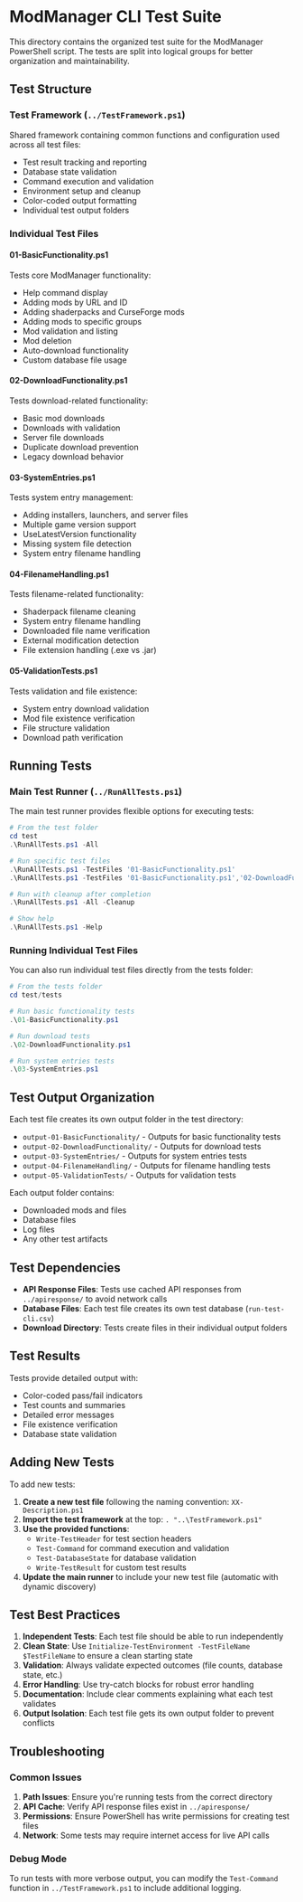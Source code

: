 # ModManager CLI Test Suite

This directory contains the organized test suite for the ModManager PowerShell script. The tests are split into logical groups for better organization and maintainability.

## Test Structure

### Test Framework (`../TestFramework.ps1`)
Shared framework containing common functions and configuration used across all test files:
- Test result tracking and reporting
- Database state validation
- Command execution and validation
- Environment setup and cleanup
- Color-coded output formatting
- Individual test output folders

### Individual Test Files

#### 01-BasicFunctionality.ps1
Tests core ModManager functionality:
- Help command display
- Adding mods by URL and ID
- Adding shaderpacks and CurseForge mods
- Adding mods to specific groups
- Mod validation and listing
- Mod deletion
- Auto-download functionality
- Custom database file usage

#### 02-DownloadFunctionality.ps1
Tests download-related functionality:
- Basic mod downloads
- Downloads with validation
- Server file downloads
- Duplicate download prevention
- Legacy download behavior

#### 03-SystemEntries.ps1
Tests system entry management:
- Adding installers, launchers, and server files
- Multiple game version support
- UseLatestVersion functionality
- Missing system file detection
- System entry filename handling

#### 04-FilenameHandling.ps1
Tests filename-related functionality:
- Shaderpack filename cleaning
- System entry filename handling
- Downloaded file name verification
- External modification detection
- File extension handling (.exe vs .jar)

#### 05-ValidationTests.ps1
Tests validation and file existence:
- System entry download validation
- Mod file existence verification
- File structure validation
- Download path verification

## Running Tests

### Main Test Runner (`../RunAllTests.ps1`)

The main test runner provides flexible options for executing tests:

```powershell
# From the test folder
cd test
.\RunAllTests.ps1 -All

# Run specific test files
.\RunAllTests.ps1 -TestFiles '01-BasicFunctionality.ps1'
.\RunAllTests.ps1 -TestFiles '01-BasicFunctionality.ps1','02-DownloadFunctionality.ps1'

# Run with cleanup after completion
.\RunAllTests.ps1 -All -Cleanup

# Show help
.\RunAllTests.ps1 -Help
```

### Running Individual Test Files

You can also run individual test files directly from the tests folder:

```powershell
# From the tests folder
cd test/tests

# Run basic functionality tests
.\01-BasicFunctionality.ps1

# Run download tests
.\02-DownloadFunctionality.ps1

# Run system entries tests
.\03-SystemEntries.ps1
```

## Test Output Organization

Each test file creates its own output folder in the test directory:
- `output-01-BasicFunctionality/` - Outputs for basic functionality tests
- `output-02-DownloadFunctionality/` - Outputs for download tests
- `output-03-SystemEntries/` - Outputs for system entries tests
- `output-04-FilenameHandling/` - Outputs for filename handling tests
- `output-05-ValidationTests/` - Outputs for validation tests

Each output folder contains:
- Downloaded mods and files
- Database files
- Log files
- Any other test artifacts

## Test Dependencies

- **API Response Files**: Tests use cached API responses from `../apiresponse/` to avoid network calls
- **Database Files**: Each test file creates its own test database (`run-test-cli.csv`)
- **Download Directory**: Tests create files in their individual output folders

## Test Results

Tests provide detailed output with:
- Color-coded pass/fail indicators
- Test counts and summaries
- Detailed error messages
- File existence verification
- Database state validation

## Adding New Tests

To add new tests:

1. **Create a new test file** following the naming convention: `XX-Description.ps1`
2. **Import the test framework** at the top: `. "..\TestFramework.ps1"`
3. **Use the provided functions**:
   - `Write-TestHeader` for test section headers
   - `Test-Command` for command execution and validation
   - `Test-DatabaseState` for database validation
   - `Write-TestResult` for custom test results
4. **Update the main runner** to include your new test file (automatic with dynamic discovery)

## Test Best Practices

1. **Independent Tests**: Each test file should be able to run independently
2. **Clean State**: Use `Initialize-TestEnvironment -TestFileName $TestFileName` to ensure a clean starting state
3. **Validation**: Always validate expected outcomes (file counts, database state, etc.)
4. **Error Handling**: Use try-catch blocks for robust error handling
5. **Documentation**: Include clear comments explaining what each test validates
6. **Output Isolation**: Each test file gets its own output folder to prevent conflicts

## Troubleshooting

### Common Issues

1. **Path Issues**: Ensure you're running tests from the correct directory
2. **API Cache**: Verify API response files exist in `../apiresponse/`
3. **Permissions**: Ensure PowerShell has write permissions for creating test files
4. **Network**: Some tests may require internet access for live API calls

### Debug Mode

To run tests with more verbose output, you can modify the `Test-Command` function in `../TestFramework.ps1` to include additional logging. 